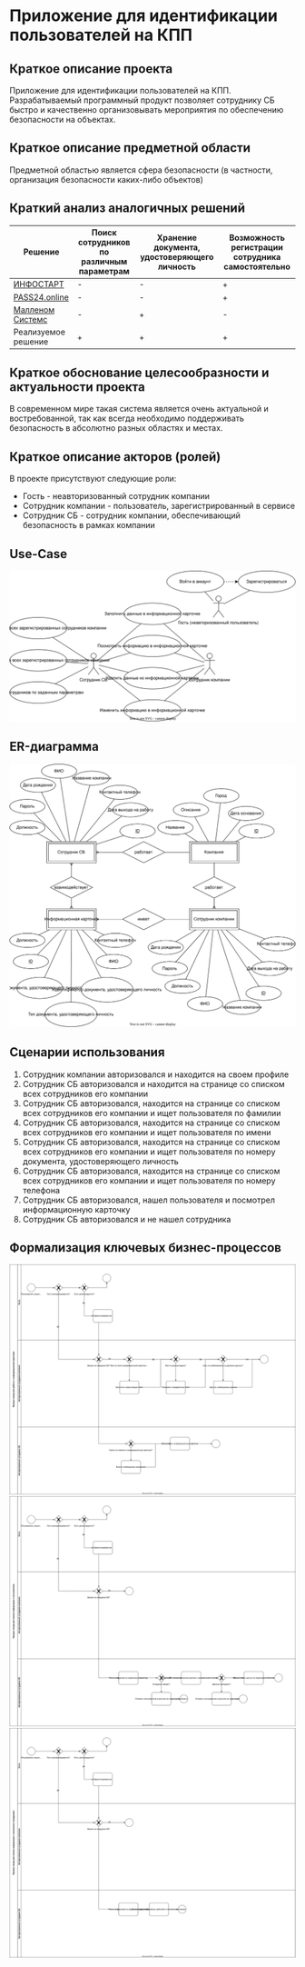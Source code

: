 # Приложение для идентификации пользователей на КПП

## Краткое описание проекта

Приложение для идентификации пользователей на КПП. Разрабатываемый программный продукт позволяет сотруднику СБ быстро и качественно организовывать мероприятия по обеспечению безопасности на объектах.

## Краткое описание предметной области

Предметной областью является сфера безопасности (в частности, организация безопасности каких-либо объектов)

## Краткий анализ аналогичных решений

Решение                                      | Поиск сотрудников по различным параметрам | Хранение документа, удостоверяющего личность | Возможность регистрации сотрудника самостоятельно | 
-------------------------------------------- |-------------------------------------------|----------------------------------------------|---------------------------------------------------
[ИНФОСТАРТ](https://infostart.ru)         | -                                         | -                                            | +                                                 |
[PASS24.online](https://pass24online.ru)   | -                                         | -                                            | +                                                 |
[Малленом Системс](https://www.mallenom.ru) | -                                         | +                                            | -                                                 |
Реализуемое решение                          | +                                         | +                                            | +                                                 |

## Краткое обоснование целесообразности и актуальности проекта

В современном мире такая система является очень актуальной и востребованной, так как всегда необходимо поддерживать безопасность в абсолютно разных областях и местах.

## Краткое описание акторов (ролей)

В проекте присутствуют следующие роли:

- Гость - неавторизованный сотрудник компании
- Сотрудник компании - пользователь, зарегистрированный в сервисе
- Сотрудник СБ - сотрудник компании, обеспечивающий безопасность в рамках компании

## Use-Case

![Use-Case диаграмма](diagrams/use-case.svg)

## ER-диаграмма

![ER-диаграмма](diagrams/ER.svg)

## Сценарии использования

1) Сотрудник компании авторизовался и находится на своем профиле
2) Сотрудник СБ авторизовался и находится на странице со списком всех сотрудников его компании
3) Сотрудник СБ авторизовался, находится на странице со списком всех сотрудников его компании и ищет пользователя по фамилии
4) Сотрудник СБ авторизовался, находится на странице со списком всех сотрудников его компании и ищет пользователя по имени
5) Сотрудник СБ авторизовался, находится на странице со списком всех сотрудников его компании и ищет пользователя по номеру документа, удостоверяющего личность
6) Сотрудник СБ авторизовался, находится на странице со списком всех сотрудников его компании и ищет пользователя по номеру телефона
7) Сотрудник СБ авторизовался, нашел пользователя и посмотрел информационную карточку
8) Сотрудник СБ авторизовался и не нашел сотрудника

## Формализация ключевых бизнес-процессов

![Процесс входа для работы с информационной карточкой](diagrams/BPMN1.svg)
![Процесс входа для поиска информации о пользователе](diagrams/BPMN2.svg)
![Процесс входа для поиска информации о нескольких сотрудниках](diagrams/BPMN3.svg)
